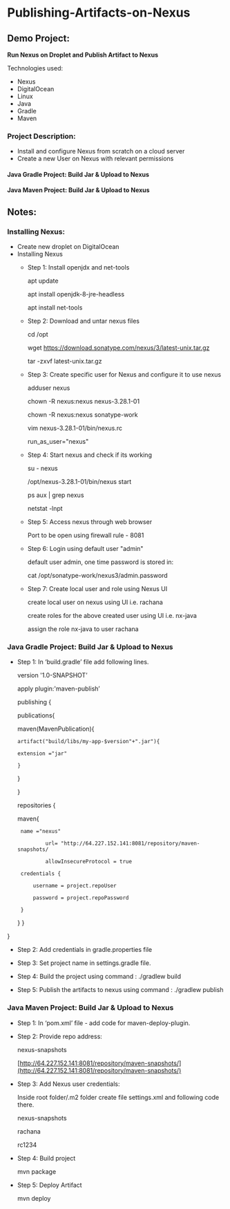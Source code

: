 # Publishing-Artifacts-on-Nexus

## Demo Project:

**Run Nexus on Droplet and Publish Artifact to Nexus**

Technologies used:
- Nexus
- DigitalOcean
- Linux
- Java
- Gradle
- Maven

### Project Description:

- Install and configure Nexus from scratch on a cloud server
- Create a new User on Nexus with relevant permissions

#### Java Gradle Project: Build Jar & Upload to Nexus

#### Java Maven Project: Build Jar & Upload to Nexus


## Notes:

### Installing Nexus:
- Create new droplet on DigitalOcean
- Installing Nexus
  - Step 1: Install openjdx and net-tools
  
    apt update
    
    apt install openjdk-8-jre-headless
    
    apt install net-tools
    
  - Step 2: Download and untar nexus files
  
    cd /opt
    
    wget https://download.sonatype.com/nexus/3/latest-unix.tar.gz
    
    tar -zxvf latest-unix.tar.gz
    
  - Step 3: Create specific user for Nexus and configure it to use nexus
  
    adduser nexus
    
    chown -R nexus:nexus nexus-3.28.1-01
    
    chown -R nexus:nexus sonatype-work
    
    vim nexus-3.28.1-01/bin/nexus.rc
    
    run_as_user="nexus"
    
  - Step 4: Start nexus and check if its working
  
    su - nexus
    
    /opt/nexus-3.28.1-01/bin/nexus start
    
    ps aux | grep nexus
    
    netstat -lnpt

  - Step 5: Access nexus through web browser
  
    Port to be open using firewall rule - 8081

  - Step 6: Login using default user "admin"
  
    default user admin, one time password is stored in:
    
    cat /opt/sonatype-work/nexus3/admin.password
    
  - Step 7: Create local user and role using Nexus UI
  
    create local user on nexus using UI i.e. rachana
    
    create roles for the above created user using UI i.e. nx-java
    
    assign the role nx-java to user rachana
    
   
### Java Gradle Project: Build Jar & Upload to Nexus

 - Step 1: In ‘build.gradle’ file add following lines.

   version '1.0-SNAPSHOT’

   apply plugin:'maven-publish’

   publishing {
   
     publications{
     
     maven(MavenPublication){
     
       artifact("build/libs/my-app-$version"+".jar"){
       
       extension ="jar"
       
       }
       
      }
      
    }
    
   repositories {
   
    maven{
    
        name ="nexus"
        
				url= "http://64.227.152.141:8081/repository/maven-snapshots/   
        
				allowInsecureProtocol = true
        
        credentials {
        
            username = project.repoUser
            
            password = project.repoPassword
            
        }
     }
   }

}

 - Step 2: Add credentials in gradle.properties file

 - Step 3: Set project name in settings.gradle file.

 - Step 4: Build the project using command :  ./gradlew build

 - Step 5: Publish the artifacts to nexus using command : ./gradlew publish
 

### Java Maven Project: Build Jar & Upload to Nexus

 - Step 1: In ‘pom.xml’ file - add code for maven-deploy-plugin.

 - Step 2: Provide repo address:

	<distributionManagement>
	
	<snapshotRepository>
		
	<id>nexus-snapshots</id>
		
	<url>[http://64.227.152.141:8081/repository/maven-snapshots/](http://64.227.152.141:8081/repository/maven-snapshots/)</url>
		
	</snapshotRepository>
	
	</distributionManagement>

 - Step 3: Add Nexus user credentials:

   Inside root folder/.m2  folder create file settings.xml and following code there.

   <settings>
	
   <servers>
	   
   <server>
	   
   <id>nexus-snapshots</id>
	   
   <username>rachana</username>
	   
   <password>rc1234</password>
	   
   </server>
	   
   </servers>
	
   </settings>


 - Step 4: Build project

   mvn package
   
 - Step 5: Deploy Artifact

   mvn deploy
    
 

